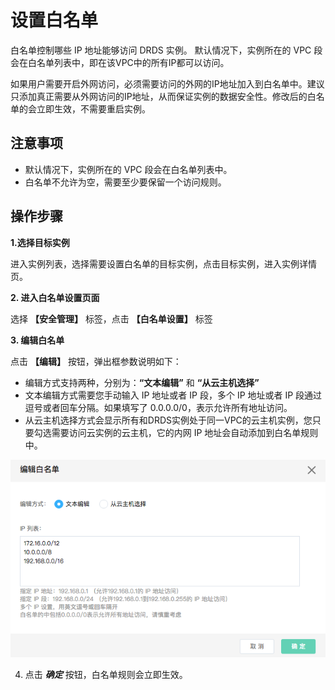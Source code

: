 # 设置白名单
白名单控制哪些 IP 地址能够访问 DRDS 实例。 默认情况下，实例所在的 VPC 段会在白名单列表中，即在该VPC中的所有IP都可以访问。

如果用户需要开启外网访问，必须需要访问的外网的IP地址加入到白名单中。建议只添加真正需要从外网访问的IP地址，从而保证实例的数据安全性。修改后的白名单的会立即生效，不需要重启实例。

## 注意事项
* 默认情况下，实例所在的 VPC 段会在白名单列表中。
* 白名单不允许为空，需要至少要保留一个访问规则。

## 操作步骤
**1.选择目标实例**

进入实例列表，选择需要设置白名单的目标实例，点击目标实例，进入实例详情页。

**2. 进入白名单设置页面**

选择 **【安全管理】** 标签，点击 **【白名单设置】** 标签

**3. 编辑白名单**

点击 **【编辑】** 按钮，弹出框参数说明如下：
- 编辑方式支持两种，分别为：**“文本编辑”** 和 **“从云主机选择”**
- 文本编辑方式需要您手动输入 IP 地址或者 IP 段，多个 IP 地址或者 IP 段通过逗号或者回车分隔。如果填写了 0.0.0.0/0，表示允许所有地址访问。
- 从云主机选择方式会显示所有和DRDS实例处于同一VPC的云主机实例，您只要勾选需要访问云实例的云主机，它的内网 IP 地址会自动添加到白名单规则中。

![设置白名单1](../../../../../image/DRDS/Set-Whitelist-1.png)

4. 点击 ***确定*** 按钮，白名单规则会立即生效。
